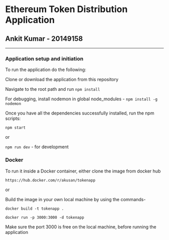 # Ethereum Token Distribution Application
## Ankit Kumar - 20149158
---
### Application setup and initiation
To run the application do the following:

Clone or download the application from this repository

Navigate to the root path and run ``` npm install ```

For debugging, install nodemon in global node_modules - ```npm install -g nodemon``` 

Once you have all the dependencies successfully installed, run the npm scripts:

```npm start```

or

```npm run dev``` - for development


### Docker
To run it inside a Docker container, either clone the image from docker hub

```https://hub.docker.com/r/akusan/tokenapp```

or

Build the image in your own local machine by using the commands-

```docker build -t tokenapp .```

```docker run -p 3000:3000 -d tokenapp```


Make sure the port 3000 is free on the local machine, before running the application